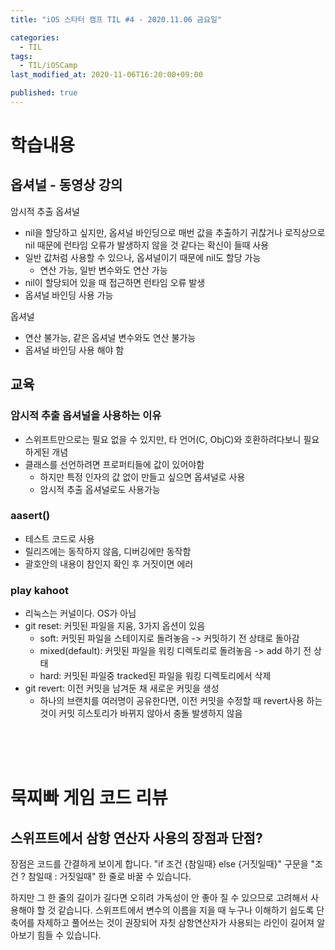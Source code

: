 ```yaml
---
title: "iOS 스타터 캠프 TIL #4 - 2020.11.06 금요일"

categories:
  - TIL
tags:
  - TIL/iOSCamp
last_modified_at: 2020-11-06T16:20:00+09:00

published: true
---
```


# 학습내용

## 옵셔널 - 동영상 강의

암시적 추출 옵셔널

- nil을 할당하고 싶지만, 옵셔널 바인딩으로 매번 값을 추출하기 귀찮거나 로직상으로 nil 때문에 런타임 오류가 발생하지 않을 것 같다는 확신이 들때 사용
- 일반 값처럼 사용할 수 있으나, 옵셔널이기 때문에 nil도 할당 가능
    - 연산 가능, 일반 변수와도 연산 가능
- nil이 할당되어 있을 때 접근하면 런타임 오류 발생
- 옵셔널 바인딩 사용 가능

옵셔널

- 연산 불가능, 같은 옵셔널 변수와도 연산 불가능
- 옵셔널 바인딩 사용 해야 함

## 교육

### 암시적 추출 옵셔널을 사용하는 이유

- 스위프트만으로는 필요 없을 수 있지만, 타 언어(C, ObjC)와 호환하려다보니 필요하게된 개념
- 클래스를 선언하려면 프로퍼티들에 값이 있어야함
    - 하지만 특정 인자의 값 없이 만들고 싶으면 옵셔널로 사용
    - 암시적 추출 옵셔널로도 사용가능 

### aasert()

- 테스트 코드로 사용
- 릴리즈에는 동작하지 않음, 디버깅에만 동작함
- 괄호안의 내용이 참인지 확인 후 거짓이면 에러

### play kahoot

- 리눅스는 커널이다. OS가 아님
- git reset: 커밋된 파일을 지움, 3가지 옵션이 있음
    - soft: 커밋된 파일을 스테이지로 돌려놓음 -> 커밋하기 전 상태로 돌아감
    - mixed(default): 커밋된 파일을 워킹 디렉토리로 돌려놓음 -> add 하기 전 상태
    - hard: 커밋된 파일중 tracked된 파일을 워킹 디렉토리에서 삭제
- git revert: 이전 커밋을 남겨둔 채 새로운 커밋을 생성
    - 하나의 브랜치를 여러명이 공유한다면, 이전 커밋을 수정할 때 revert사용 하는것이 커밋 히스토리가 바뀌지 않아서 충돌 발생하지 않음



<br/><br/><br/>

# 묵찌빠 게임 코드 리뷰

## 스위프트에서 삼항 연산자 사용의 장점과 단점?

장점은 코드를 간결하게 보이게 합니다. 
"if 조건 {참일때} else {거짓일때}" 구문을 "조건 ? 참일때 : 거짓일때" 한 줄로 바꿀 수 있습니다.

하지만 그 한 줄의 길이가 길다면 오히려 가독성이 안 좋아 질 수 있으므로 고려해서 사용해야 할 것 같습니다.
스위프트에서 변수의 이름을 지을 때 누구나 이해하기 쉽도록 단축어를 자제하고 풀어쓰는 것이 권장되어 자칫 삼항연산자가 사용되는 라인이 길어져 알아보기 힘들 수 있습니다.



